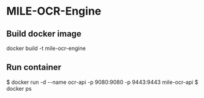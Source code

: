 # MILE-OCR-Engine

## Build docker image
docker build -t mile-ocr-engine

## Run container
$ docker run -d --name ocr-api -p 9080:9080 -p 9443:9443 mile-ocr-api
$ docker ps
